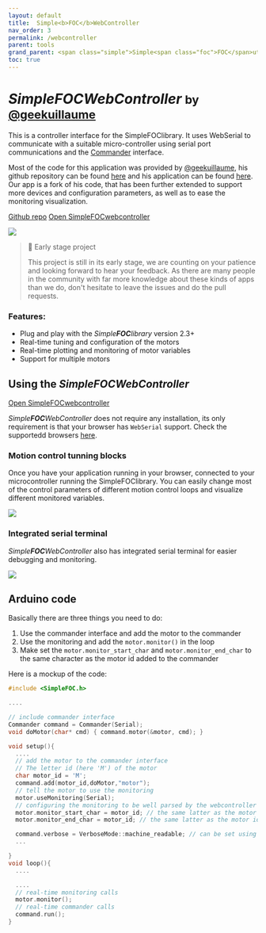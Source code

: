 ```yaml
---
layout: default
title:  Simple<b>FOC</b>WebController
nav_order: 3
permalink: /webcontroller
parent: tools
grand_parent: <span class="simple">Simple<span class="foc">FOC</span>utils</span>
toc: true
---
```



#  *Simple**FOC**WebController*  <small>by [@geekuillaume](https://github.com/geekuillaume) </small>

This is a controller interface for the <span class="simple">Simple<span class="foc">FOC</span>library</span>. It uses WebSerial to communicate with a suitable micro-controller using serial port communications and the [Commander](commander_interface) interface.

Most of the code for this application was provided by [@geekuillaume](https://github.com/geekuillaume), his github repository can be found [here](https://github.com/geekuillaume/simplefoc-webcontroller) and his application can be found [here](https://simplefoc.besson.co/). 
Our app is a fork of his code, that has been further extended to support more devices and configuration parameters, as well as to ease the monitoring visualization. 

<a href ="https://github.com/geekuillaume/simplefoc-webcontroller" class="btn btn"><i class="fa fa-github"></i> Github repo</a> <a href ="https://webcontroller.simplefoc.com/" class="btn btn-primary"><i class="fa fa-github"></i> Open <span class="simple">Simple<span class="foc">FOC</span>webcontroller</span></a>   



<img  src="extras/Images/webcontroller.gif" >

<blockquote class="info">
<p class="heading">📢 Early stage project</p>
This project is still in its early stage, we are counting on your patience and looking forward to hear your feedback. As there are many people in the community with far more knowledge about these kinds of apps than we do, don't hesitate to leave the issues and do the pull requests. 
</blockquote>

### Features:
- Plug and play with the *Simple**FOC**library* version 2.3+
- Real-time tuning and configuration of the motors
- Real-time plotting and monitoring of motor variables
- Support for multiple motors


## Using the *Simple**FOC**WebController*

<a href ="https://webcontroller.simplefoc.com/" class="btn btn-primary"><i class="fa fa-github"></i> Open <span class="simple">Simple<span class="foc">FOC</span>webcontroller</span></a>  

*Simple**FOC**WebController* does not require any installation, its only requirement is that your browser has `WebSerial` support. Check the supportedd browsers [here](https://caniuse.com/web-serial).

### Motion control tunning  blocks
Once you have your application running in your browser, connected to your microcontroller running the <span class="simple">Simple<span class="foc">FOC</span>library</span>. You can easily change most of the control parameters of different motion control loops and visualize different monitored variables.

<img src="extras/Images/webcontroller_motor.png"  class="width80">

### Integrated serial terminal

*Simple**FOC**WebController* also has integrated serial terminal for easier debugging and monitoring.

<img  src="extras/Images/webcontroller_init.png" class="width80">


## Arduino code
Basically there are three things you need to do:
1. Use the commander interface and add the motor to the commander
2. Use the monitoring and add the `motor.monitor()` in the loop
3. Make set the `motor.monitor_start_char` and `motor.monitor_end_char` to the same character as the motor id added to the commander

Here is a mockup of the code:

```cpp
#include <SimpleFOC.h>

....

// include commander interface
Commander command = Commander(Serial);
void doMotor(char* cmd) { command.motor(&motor, cmd); }

void setup(){
  ....
  // add the motor to the commander interface
  // The letter id (here 'M') of the motor
  char motor_id = 'M';
  command.add(motor_id,doMotor,"motor");
  // tell the motor to use the monitoring
  motor.useMonitoring(Serial);
  // configuring the monitoring to be well parsed by the webcontroller
  motor.monitor_start_char = motor_id; // the same latter as the motor id in the commander 
  motor.monitor_end_char = motor_id; // the same latter as the motor id in the commander 

  command.verbose = VerboseMode::machine_readable; // can be set using the webcontroller - optional
  ...

}
void loop(){
  ....

  ....
  // real-time monitoring calls
  motor.monitor();
  // real-time commander calls
  command.run();
}
```